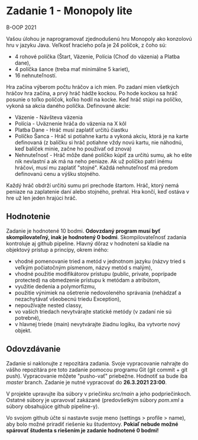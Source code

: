 # Zadanie 1 - Monopoly lite
B-OOP 2021

Vašou úlohou je naprogramovať zjednodušenú hru Monopoly ako konzolovú hru v jazyku Java. Veľkosť hracieho poľa je 24 políčok, z čoho sú:

* 4 rohové políčka (Štart, Väzenie, Polícia (Choď do väzenia) a Platba dane),
* 4 políčka šance (treba mať minimálne 5 kariet),
* 16 nehnuteľností.

Hra začína výberom počtu hráčov a ich mien. Po zadaní mien všetkých hráčov hra začína, a prvý hráč hádže kockou. Po hode kockou sa hráč posunie o toľko políčok, koľko hodil na kocke. Keď hráč stúpi na políčko, vykoná sa akcia daného políčka. Definované akcie:

* Väzenie - Návšteva väzenia
* Polícia - Uväznenie hráča do väzenia na X kôl
* Platba Dane - Hráč musí zaplatiť určitú čiastku
* Políčko Šanca - Hráč si potiahne kartu a vykoná akciu, ktorá je na karte definovaná (z balíčku si hráč potiahne vždy novú kartu, nie náhodnú, keď balíček minie, začne ho používať od znova)
* Nehnuteľnosť - Hráč môže dané políčko kúpiť za určitú sumu, ak ho ešte nik nevlastní a ak má na neho peniaze. Ak už políčko patrí inému hráčovi, musí mu zaplatiť "stojné". Každá nehnuteľnosť má predom definovanú cenu a výšku stojného.

Každý hráč obdrží určitú sumu pri prechode štartom. Hráč, ktorý nemá peniaze na zaplatenie daní alebo stojného, prehral. Hra končí, keď ostáva v hre už len jeden hrajúci hráč.

## Hodnotenie

Zadanie je hodnotené 10 bodmi. **Odovzdaný program musí byť skompilovateľný, inak je
hodnotený 0 bodmi**. Skompilovateľnosť zadania kontroluje aj github pipeline. Hlavný dôraz v hodnotení sa kladie na objektový prístup a princípy,
okrem iného:

* vhodné pomenovanie tried a metód v jednotnom jazyku (názvy tried s veľkým počiatočným písmenom, názvy metód s malým),
* vhodné použitie modifikátorov prístupu (public, private, poprípade protected) na obmedzenie prístupu k metódam a atribútom,
* využitie dedenia a polymorfizmu,
* použitie výnimiek na ošetrenie nedovoleného správania (nehádzať a nezachytávať všeobecnú triedu Exception),
* nepoužívajte nested classy,
* vo vašich triedach nevytvárajte statické metódy (v zadaní nie sú potrebné),
* v hlavnej triede (main) nevytvárajte žiadnu logiku, iba vytvorte nový objekt.

## Odovzdávanie
Zadanie si naklonujte z repozitára zadania. Svoje vypracovanie nahrajte do vášho repozitára pre toto zadanie pomocou programu Git (git commit + git push). Vypracovanie môžete "pusho-vať" priebežne. Hodnotiť sa bude iba _master_ branch. Zadanie je nutné vypracovať do **26.3.2021 23:00**.

V projekte upravujte iba súbory v priečinku _src/main_ a jeho podpriečinkoch. Ostatné súbory je upravovať zakázané (predovšetkým súbory _pom.xml_ a súbory obsahujúce github pipeline-y).

Vo svojom github účte si nastavte svoje meno (settings > profile > name), aby bolo možné priradiť riešenie ku študentovy. **Pokiaľ nebude možné spárovať študenta s riešením je zadanie hodnotené 0 bodmi!**
